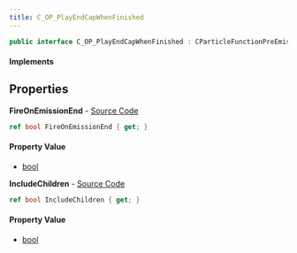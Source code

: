 ```yaml
---
title: C_OP_PlayEndCapWhenFinished
---
```


```csharp
public interface C_OP_PlayEndCapWhenFinished : CParticleFunctionPreEmission, CParticleFunctionOperator, CParticleFunction, ISchemaClass<CParticleFunction>, ISchemaClass<CParticleFunctionOperator>, ISchemaClass<CParticleFunctionPreEmission>, ISchemaClass<C_OP_PlayEndCapWhenFinished>, ISchemaField, ISchemaClass, INativeHandle
```

#### Implements

## Properties

**FireOnEmissionEnd** - [Source Code](https://github.com/swiftly-solution/swiftlys2/blob/master/managed/src/SwiftlyS2.Generated/Schemas/Interfaces/C_OP_PlayEndCapWhenFinished.cs#L16)

```csharp
ref bool FireOnEmissionEnd { get; }
```

#### Property Value

- [bool](https://learn.microsoft.com/dotnet/api/system.boolean)

**IncludeChildren** - [Source Code](https://github.com/swiftly-solution/swiftlys2/blob/master/managed/src/SwiftlyS2.Generated/Schemas/Interfaces/C_OP_PlayEndCapWhenFinished.cs#L18)

```csharp
ref bool IncludeChildren { get; }
```

#### Property Value

- [bool](https://learn.microsoft.com/dotnet/api/system.boolean)

